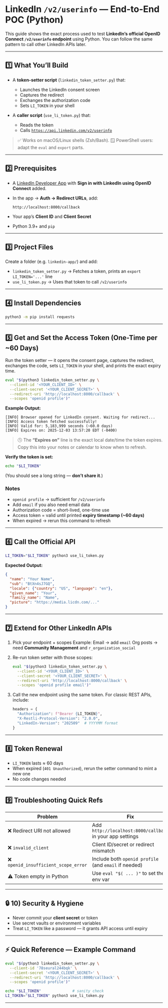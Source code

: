 # LinkedIn `/v2/userinfo` — End-to-End POC (Python)

This guide shows the exact process used to test **LinkedIn’s official OpenID Connect `/v2/userinfo` endpoint** using Python.
You can follow the same pattern to call other LinkedIn APIs later.

---

## 1️⃣ What You’ll Build

* A **token-setter script** (`linkedin_token_setter.py`) that:

  * Launches the LinkedIn consent screen
  * Captures the redirect
  * Exchanges the authorization code
  * Sets `LI_TOKEN` in your shell

* A **caller script** (`use_li_token.py`) that:

  * Reads the token
  * Calls [`https://api.linkedin.com/v2/userinfo`](https://api.linkedin.com/v2/userinfo)

> ✅ Works on macOS/Linux shells (Zsh/Bash).
> 🪟 PowerShell users: adapt the `eval` and `export` parts.

---

## 2️⃣ Prerequisites

* A [LinkedIn Developer App](https://www.linkedin.com/developers/apps) with **Sign in with LinkedIn using OpenID Connect** added.
* In the app → **Auth → Redirect URLs**, add:

  ```
  http://localhost:8000/callback
  ```
* Your app’s **Client ID** and **Client Secret**
* Python 3.9+ and `pip`

---

## 3️⃣ Project Files

Create a folder (e.g. `linkedin-app/`) and add:

* `linkedin_token_setter.py` → Fetches a token, prints an `export LI_TOKEN='...'` line
* `use_li_token.py` → Uses that token to call `/v2/userinfo`

---

## 4️⃣ Install Dependencies

```bash
python3 -m pip install requests
```

---

## 5️⃣ Get and Set the Access Token (One-Time per ~60 Days)

Run the token setter — it opens the consent page, captures the redirect, exchanges the code, sets `LI_TOKEN` in your shell, and prints the exact expiry time.

```bash
eval "$(python3 linkedin_token_setter.py \
  --client-id '<YOUR_CLIENT_ID>' \
  --client-secret '<YOUR_CLIENT_SECRET>' \
  --redirect-uri 'http://localhost:8000/callback' \
  --scopes 'openid profile')"
```

**Example Output:**

```
[INFO] Browser opened for LinkedIn consent. Waiting for redirect...
[INFO] Access token fetched successfully!
[INFO] Valid for: 5,183,999 seconds (~60.0 days)
[INFO] Expires on: 2025-12-03 13:57:20 EDT (-0400)
```

> 🕓 The **“Expires on”** line is the exact local date/time the token expires.
> Copy this into your notes or calendar to know when to refresh.

**Verify the token is set:**

```bash
echo "$LI_TOKEN"
```

(You should see a long string — **don’t share it**.)

### Notes

* `openid profile` → sufficient for `/v2/userinfo`
* Add `email` if you also need email data
* Authorization code = short-lived, one-time use
* Access token = valid until printed **expiry timestamp (~60 days)**
* When expired → rerun this command to refresh

---

## 6️⃣ Call the Official API

```bash
LI_TOKEN="$LI_TOKEN" python3 use_li_token.py
```

**Expected Output:**

```json
{
  "name": "Your Name",
  "sub": "BtXn4sJ7GQ",
  "locale": {"country": "US", "language": "en"},
  "given_name": "Your",
  "family_name": "Name",
  "picture": "https://media.licdn.com/..."
}
```

---

## 7️⃣ Extend for Other LinkedIn APIs

1. Pick your endpoint + scopes
   Example: Email → add `email`
   Org posts → need **Community Management** and `r_organization_social`

2. Re-run token setter with those scopes:

   ```bash
   eval "$(python3 linkedin_token_setter.py \
     --client-id '<YOUR_CLIENT_ID>' \
     --client-secret '<YOUR_CLIENT_SECRET>' \
     --redirect-uri 'http://localhost:8000/callback' \
     --scopes 'openid profile email')"
   ```

3. Call the new endpoint using the same token.
   For classic REST APIs, include:

   ```python
   headers = {
     "Authorization": f"Bearer {LI_TOKEN}",
     "X-Restli-Protocol-Version": "2.0.0",
     "LinkedIn-Version": "202509"  # YYYYMM format
   }
   ```

---

## 8️⃣ Token Renewal

* `LI_TOKEN` lasts ≈ 60 days
* When expired (`401 Unauthorized`), rerun the setter command to mint a new one
* No code changes needed

---

## 9️⃣ Troubleshooting Quick Refs

| Problem                             | Fix                                                       |
| ----------------------------------- | --------------------------------------------------------- |
| ❌ Redirect URI not allowed          | Add `http://localhost:8000/callback` in your app settings |
| ❌ `invalid_client`                  | Client ID/secret or redirect mismatch                     |
| ❌ `openid_insufficient_scope_error` | Include both `openid profile` (and `email` if needed)     |
| ⚠️ Token empty in Python            | Use `eval "$( ... )"` to set the env var                  |

---

## 🔒 10) Security & Hygiene

* Never commit your **client secret** or token
* Use secret vaults or environment variables
* Treat `LI_TOKEN` like a password — it grants API access until expiry

---

## ⚡ Quick Reference — Example Command

```bash
eval "$(python3 linkedin_token_setter.py \
  --client-id '78seural244bqk' \
  --client-secret '<YOUR_CLIENT_SECRET>' \
  --redirect-uri 'http://localhost:8000/callback' \
  --scopes 'openid profile')"

echo "$LI_TOKEN"              # sanity check
LI_TOKEN="$LI_TOKEN" python3 use_li_token.py
```

---
